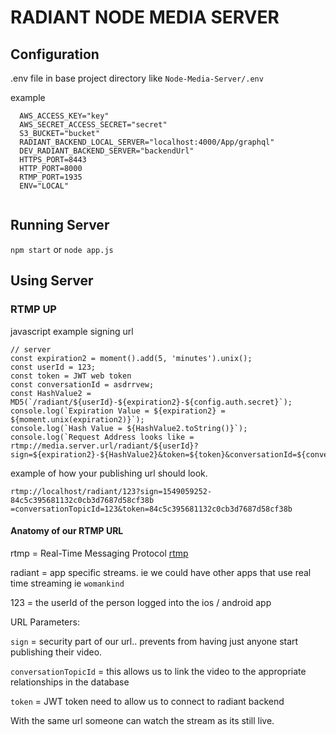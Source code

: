 # RADIANT NODE MEDIA SERVER

## Configuration

.env file in base project directory like `Node-Media-Server/.env`

example

```
  AWS_ACCESS_KEY="key"
  AWS_SECRET_ACCESS_SECRET="secret"
  S3_BUCKET="bucket"
  RADIANT_BACKEND_LOCAL_SERVER="localhost:4000/App/graphql"
  DEV_RADIANT_BACKEND_SERVER="backendUrl"
  HTTPS_PORT=8443
  HTTP_PORT=8000
  RTMP_PORT=1935
  ENV="LOCAL"
  
```

## Running Server

`npm start` or `node app.js`

## Using Server

### RTMP UP

javascript example signing url
```
// server
const expiration2 = moment().add(5, 'minutes').unix();
const userId = 123;
const token = JWT web token
const conversationId = asdrrvew;
const HashValue2 = MD5(`/radiant/${userId}-${expiration2}-${config.auth.secret}`);
console.log(`Expiration Value = ${expiration2} = ${moment.unix(expiration2)}`);
console.log(`Hash Value = ${HashValue2.toString()}`);
console.log(`Request Address looks like = rtmp://media.server.url/radiant/${userId}?sign=${expiration2}-${HashValue2}&token=${token}&conversationId=${conversationId}`);

```

example of how your publishing url should look.

```
rtmp://localhost/radiant/123?sign=1549059252-84c5c395681132c0cb3d7687d58cf38b
=conversationTopicId=123&token=84c5c395681132c0cb3d7687d58cf38b
```

 #### Anatomy of our RTMP URL
 
 rtmp = Real-Time Messaging Protocol [rtmp](https://en.wikipedia.org/wiki/Real-Time_Messaging_Protocol)  

 radiant = app specific streams.  ie we could have other apps that use real time streaming ie `womankind`
 
 123 = the userId of the person logged into the ios / android app
 
 URL Parameters:

`sign` = security part of our url.. prevents from having just anyone start publishing their video.

`conversationTopicId` = this allows us to link the video to the appropriate relationships in the database

`token` = JWT token need to allow us to connect to radiant backend

With the same url someone can watch the stream as its still live.  